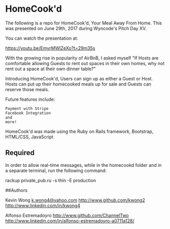 # HomeCook'd

The following is a repo for HomeCook'd, Your Meal Away From Home. This was presented on June 29th, 2017 during Wyncode's Pitch Day XV. 

You can watch the presentation at:

https://youtu.be/EmyrMWlZeXo?t=29m35s

With the growing rise in popularity of AirBnB, I asked myself "If Hosts are comfortable allowing Guests to rent out spaces in their own homes, why not rent out a space at their own dinner table?"

Introducing HomeCook'd, Users can sign up as either a Guest or Host. Hosts can put up their homecooked meals up for sale and Guests can reserve those meals. 


Future features include: 
```
Payment with Stripe
Facebook Integration
and 
more!
```

HomeCook'd was made using the Ruby on Rails framework, Bootstrap, HTML/CSS, JavaScript


## Required 

In order to allow real-time messages, while in the homecookd folder and in a separate terminal, run the following command:

rackup private_pub.ru -s thin -E production

##Authors

Kevin Wong
k.wong4@yahoo.com
http://www.github.com/kwong2
http://www.linkedin.com/in/kwong4

Alfonso Estremadoyro
http://www.github.com/ChannelTwo
http://www.linkedin.com/in/alfonso-estremadoyro-a0711a128/
